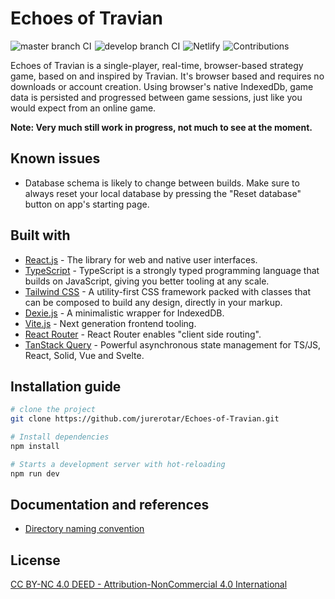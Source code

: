 # Echoes of Travian

<p style="display: flex; gap: 5px; flex-wrap: wrap">
  <img src="https://github.com/jurerotar/echoes-of-travian/actions/workflows/master-ci.yml/badge.svg" alt="master branch CI">
  <img src="https://github.com/jurerotar/echoes-of-travian/actions/workflows/develop-ci.yml/badge.svg" alt="develop branch CI">
  <img src="https://img.shields.io/netlify/d5146a5a-0a15-4619-bf86-a5c7552b406f" alt="Netlify">
  <img src="https://img.shields.io/badge/contributions-welcome-brightgreen" alt="Contributions">
</p>

Echoes of Travian is a single-player, real-time, browser-based strategy game, based on and inspired by Travian. It's browser based and requires no downloads or account creation.
Using browser's native IndexedDb, game data is persisted and progressed between game sessions, just like you would expect from an online game.

**Note: Very much still work in progress, not much to see at the moment.**

## Known issues

- Database schema is likely to change between builds. Make sure to always reset your local database by pressing the "Reset database" button on app's starting page.

## Built with

- [React.js](https://react.dev) - The library for web and native user interfaces.
- [TypeScript](https://www.typescriptlang.org) - TypeScript is a strongly typed programming language that builds on JavaScript, giving you better tooling at any scale.
- [Tailwind CSS](https://tailwindcss.com) - A utility-first CSS framework packed with classes that can be composed to build any design, directly in your markup.
- [Dexie.js](https://dexie.org) - A minimalistic wrapper for IndexedDB.
- [Vite.js](https://vitejs.dev) - Next generation frontend tooling.
- [React Router](https://reactrouter.com) - React Router enables "client side routing".
- [TanStack Query](https://tanstack.com/query/latest/) - Powerful asynchronous state management for TS/JS, React, Solid, Vue and Svelte.

## Installation guide

```sh
# clone the project
git clone https://github.com/jurerotar/Echoes-of-Travian.git

# Install dependencies
npm install

# Starts a development server with hot-reloading
npm run dev
```

## Documentation and references

- [Directory naming convention](/docs/DIRECTORY_NAMING_CONVENTION.md)

## License

[CC BY-NC 4.0 DEED - Attribution-NonCommercial 4.0 International](https://creativecommons.org/licenses/by-nc/4.0/)

